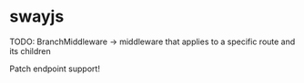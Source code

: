 # swayjs

TODO: BranchMiddleware -> middleware that applies to a specific route and its children

Patch endpoint support!

